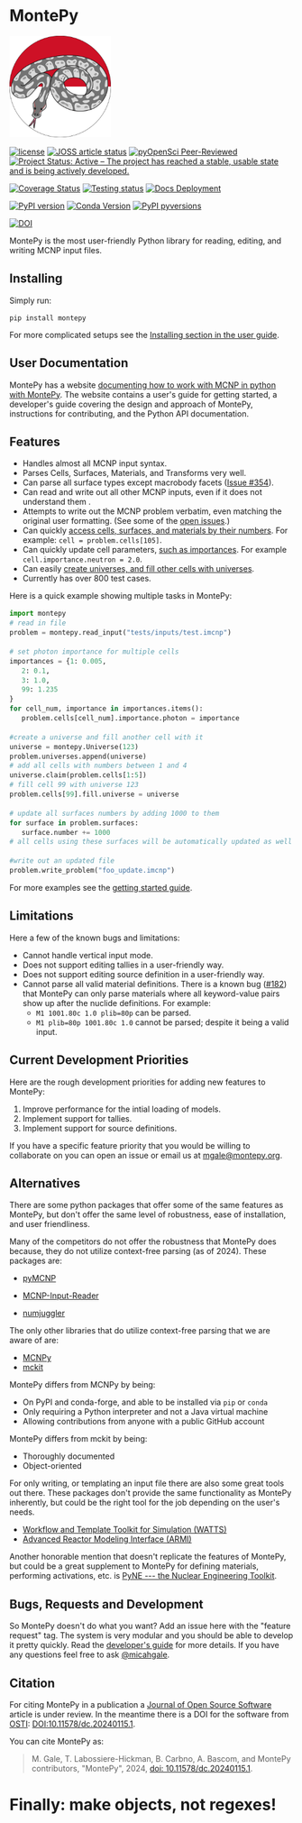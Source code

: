 # MontePy

<img src="https://raw.githubusercontent.com/idaholab/MontePy/develop/graphics/monty.svg" width="180" alt="MontePY: a cute snek on a red over white circle"/>

[![license](https://img.shields.io/github/license/idaholab/MontePy.svg)](https://github.com/idaholab/MontePy/blob/develop/LICENSE)
[![JOSS article status](https://joss.theoj.org/papers/e5b5dc8cea19605a1507dd4d420d5199/status.svg)](https://joss.theoj.org/papers/e5b5dc8cea19605a1507dd4d420d5199)
[![pyOpenSci Peer-Reviewed](https://pyopensci.org/badges/peer-reviewed.svg)](https://github.com/pyOpenSci/software-review/issues/205)
[![Project Status: Active – The project has reached a stable, usable state and is being actively developed.](https://www.repostatus.org/badges/latest/active.svg)](https://www.repostatus.org/#active)


[![Coverage Status](https://coveralls.io/repos/github/idaholab/MontePy/badge.svg?branch=develop)](https://coveralls.io/github/idaholab/MontePy?branch=develop)
[![Testing status](https://github.com/idaholab/MontePy/actions/workflows/main.yml/badge.svg?branch=develop)](https://github.com/idaholab/MontePy/actions/workflows/main.yml?query=branch%3Adevelop)
[![Docs Deployment](https://github.com/idaholab/MontePy/actions/workflows/deploy.yml/badge.svg?branch=main)](https://www.montepy.org/)

[![PyPI version](https://badge.fury.io/py/montepy.svg)](https://badge.fury.io/py/montepy)
[![Conda Version](https://img.shields.io/conda/vn/conda-forge/montepy.svg)](https://anaconda.org/conda-forge/montepy)
[![PyPI pyversions](https://img.shields.io/pypi/pyversions/montepy.svg)](https://pypi.org/project/montepy/)

[![DOI](https://zenodo.org/badge/DOI/10.5281/zenodo.15185600.svg)](https://doi.org/10.5281/zenodo.15185600)

MontePy is the most user-friendly Python library for reading, editing, and writing MCNP input files. 

## Installing

Simply run:

```
pip install montepy
```

For more complicated setups
see the [Installing section in the user guide](https://www.montepy.org/en/stable/starting.html#installing).


## User Documentation

MontePy has a website [documenting how to work with MCNP in python with MontePy](https://www.montepy.org/). 
The website contains a user's guide for getting started, 
a developer's guide covering the design and approach of MontePy,
instructions for contributing, 
and the Python API documentation.

## Features
	
* Handles almost all MCNP input syntax.
* Parses Cells, Surfaces, Materials, and Transforms very well.	
* Can parse all surface types except macrobody facets ([Issue #354](https://github.com/idaholab/MontePy/issues/354)).
* Can read and write out all other MCNP inputs, even if it does not understand them	.
* Attempts to write out the MCNP problem verbatim, even matching the original user formatting. (See some of the [open issues](https://github.com/idaholab/MontePy/issues).)
* Can quickly [access cells, surfaces, and materials by their numbers](https://www.montepy.org/en/stable/starting.html#collections-are-accessible-by-number). For example: `cell = problem.cells[105]`.
* Can quickly update cell parameters, [such as importances](https://www.montepy.org/en/stable/starting.html#setting-cell-importances). For example `cell.importance.neutron = 2.0`.
* Can easily [create universes, and fill other cells with universes](https://www.montepy.org/en/stable/starting.html#universes).
* Currently has over 800 test cases.

 
Here is a quick example showing multiple tasks in MontePy:


```python
import montepy
# read in file
problem = montepy.read_input("tests/inputs/test.imcnp")
  
# set photon importance for multiple cells
importances = {1: 0.005,
   2: 0.1,
   3: 1.0,
   99: 1.235
}
for cell_num, importance in importances.items():
   problem.cells[cell_num].importance.photon = importance

#create a universe and fill another cell with it
universe = montepy.Universe(123)
problem.universes.append(universe)
# add all cells with numbers between 1 and 4
universe.claim(problem.cells[1:5])
# fill cell 99 with universe 123
problem.cells[99].fill.universe = universe

# update all surfaces numbers by adding 1000 to them
for surface in problem.surfaces:
   surface.number += 1000
# all cells using these surfaces will be automatically updated as well

#write out an updated file
problem.write_problem("foo_update.imcnp")
```

For more examples see the [getting started guide](https://www.montepy.org/en/stable/starting.html).

## Limitations

Here a few of the known bugs and limitations:

	
* Cannot handle vertical input mode.
* Does not support editing tallies in a user-friendly way.
* Does not support editing source definition in a user-friendly way.
* Cannot parse all valid material definitions. There is a known bug ([#182](https://github.com/idaholab/MontePy/issues/182)) that MontePy can only parse materials where all
    keyword-value pairs show up after the nuclide definitions. For example:
   * `M1 1001.80c 1.0 plib=80p` can be parsed.
   * `M1 plib=80p 1001.80c 1.0` cannot be parsed; despite it being a valid input.

## Current Development Priorities

Here are the rough development priorities for adding new features to MontePy:

1. Improve performance for the intial loading of models.
2. Implement support for tallies.
1. Implement support for source definitions.

If you have a specific feature priority that you would be willing to collaborate on you can open an issue or email us at [mgale@montepy.org](mailto:mgale@montepy.org). 

## Alternatives

There are some python packages that offer some of the same features as MontePy,
    but don't offer the same level of robustness, ease of installation, and user friendliness.


Many of the competitors do not offer the robustness that MontePy does because,
    they do not utilize context-free parsing (as of 2024). 
These packages are:

* [pyMCNP](https://github.com/FSIBT/PyMCNP)

* [MCNP-Input-Reader](https://github.com/ENEA-Fusion-Neutronics/MCNP-Input-Reader)

* [numjuggler](https://github.com/inr-kit/numjuggler)

The only other libraries that do utilize context-free parsing that we are aware of are:
* [MCNPy](https://github.rpi.edu/NuCoMP/mcnpy)
* [mckit](https://github.com/MC-kit/mckit) 

MontePy differs from MCNPy by being:

* On PyPI and conda-forge, and able to be installed via `pip` or `conda`
* Only requiring a Python interpreter and not a Java virtual machine
* Allowing contributions from anyone with a public GitHub account

MontePy differs from mckit by being:
* Thoroughly documented
* Object-oriented 


For only writing, or templating an input file there are also some great tools out there. 
These packages don't provide the same functionality as MontePy inherently,
    but could be the right tool for the job depending on the user's needs.

* [Workflow and Template Toolkit for Simulation (WATTS)](https://github.com/watts-dev/watts)
* [Advanced Reactor Modeling Interface (ARMI)](https://github.com/terrapower/armi)

Another honorable mention that doesn't replicate the features of MontePy,
    but could be a great supplement to MontePy for defining materials, performing activations, etc.
    is [PyNE --- the Nuclear Engineering Toolkit](https://pyne.io/).
	
## Bugs, Requests and Development

So MontePy doesn't do what you want? 
Add an issue here with the "feature request" tag. 
The system is very modular and you should be able to develop it pretty quickly.
Read the [developer's guide](https://www.montepy.org/en/stable/developing.html) for more details.
If you have any questions feel free to ask [@micahgale](mailto:mgale@montepy.org).

## Citation

For citing MontePy in a publication a [Journal of Open Source Software](https://joss.readthedocs.io/en/latest/) article is under review. 
In the meantime there is a DOI for the software from [OSTI](https://osti.gov): [DOI:10.11578/dc.20240115.1](https://doi.org/10.11578/dc.20240115.1).

You can cite MontePy as:

> M. Gale, T. Labossiere-Hickman, B. Carbno, A. Bascom, and MontePy contributors, "MontePy", 2024, [doi: 10.11578/dc.20240115.1](https://doi.org/10.11578/dc.20240115.1).


 
# Finally: make objects, not regexes!
